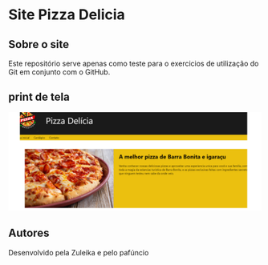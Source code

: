 # Site Pizza Delicia 

## Sobre o site 

Este repositório serve apenas como teste para o exercicios de 
utilização do Git em conjunto com o GitHub.  

## print de tela 

![Print da tela inicial](https://github.com/Luizz0933/pizza-delicia-2024/blob/master/pasta%20miniatura/Captura%20de%20tela%202024-05-29%20084508.png)

## Autores 

Desenvolvido pela Zuleika e pelo pafúncio


